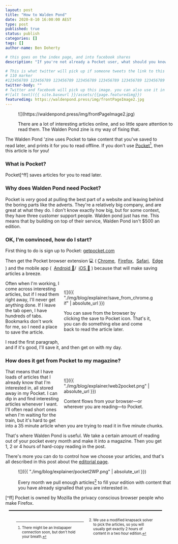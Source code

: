 ```yaml
---
layout: post
title: "How to Walden Pond"
date: 2020-8-10 16:00:00 AEST
type: post
published: true
status: publish
categories: []
tags: []
author-name: Ben Doherty

# this goes on the index page, and into facebook shares
description: "If you're not already a Pocket user, what should you know?"

# This is what twitter will pick up if someone tweets the link to this page
# 110 marker
#123456789 123456789 123456789 123456789 123456789 123456789 123456789 123456789 123456789 123456789 123456789 123456789
twitter-body: ""
# Twitter and facebook will pick up this image. you can also use it in a post with: -
#![alt text]({{ site.baseurl }}/assets/{{page.featuredimg}})
featuredimg: https://waldenpond.press/img/frontPageImage2.jpg
---
```


<style>
    figure.full-width {
        width: 100%;
        max-width: initial;
    }
    figure.half-width {
        width: 20em;
        max-width: 100%;
        float: right;
        margin-left: 1em;
    }
    figure img {
        max-height: initial;
    }
    .footnotes {
        clear: both;
        column-width: 16em;
        font-size: 80%;
        border-top: 2px solid black;
        padding: 2em;
        margin: 1em
    }
    h3{clear: both;}
</style>
<figure class="full-width">
![](https://waldenpond.press/img/frontPageImage2.jpg)

<figcaption>

There are a lot of interesting articles online, and so little spare attention to read them. The Walden Pond zine is my way of fixing that.

</figcaption>
</figure>

The Walden Pond 'zine uses Pocket to take content that you've saved to read later, and prints it for you to read offline. If you don't use [Pocket](https://getpocket.com/)[^ip], then this article is for you!

### What is Pocket?

Pocket[^ff] saves articles for you to read later.

### Why does Walden Pond need Pocket?

Pocket is _very_ good at pulling the best part of a website and leaving behind the boring parts like the adverts. They're a relatively big company, and are great at what they do. I don't know exactly how big, but for some context, they have three customer support people. Walden pond just has me. This means that by building on top of their service, Walden Pond isn't \$500 an edition.

### OK, I'm convinced, how do I start?

First thing to do is sign up to Pocket: [getpocket.com](https://getpocket.com/)

Then get the Pocket browser extension 💻 (
[Chrome](https://getpocket.com/chrome/), 
[Firefox](https://getpocket.com/firefox/), 
[Safari](https://getpocket.com/safari/), 
[Edge](https://getpocket.com/edge)
) and the mobile app ( 
[Android 🤖](https://play.google.com/store/apps/details?id=com.ideashower.readitlater.pro)/ 
[iOS 🍏](https://apps.apple.com/au/app/pocket-save-read-grow/id309601447)
) because that will make saving articles a breeze.

<figure class="half-width">

![]({{ "./img/blog/explainer/save_from_chrome.gif" | absolute_url }})

<figcaption>

You can save from the browser by clicking the save to Pocket icon. That's it, you can do something else and come back to read the article later.

</figcaption>
</figure>

Often when I'm working, I come across interesting articles, but if I read them right away, I'll never get anything done. If I leave the tab open, I have hundreds of tabs. Bookmarks don't work for me, so I need a place to save the article.

I read the first paragraph, and if it's good, I'll save it, and then get on with my day.

### How does it get from Pocket to my magazine?

<figure class="half-width">

![]({{ "./img/blog/explainer/web2pocket.png" | absolute_url }})

<figcaption>

Content flows from your browser&mdash;or wherever you are reading&mdash;to Pocket.

</figcaption>
</figure>

That means that I have loads of articles that I already know that I'm interested in, all stored away in my Pocket. I can dip in and find interesting articles whenever I want. I'll often read short ones when I'm waiting for the train, but it's hard to get into a 35 minute article when you are trying to read it in five minute chunks.

That's where Walden Pond is useful. We take a certain amount of reading out of your pocket every month and make it into a magazine. Then you get 1, 2 or 4 hours of hard-copy reading in the post.

There's more you can do to control how we choose your articles, and that's all described in this post about the [editorial page](https://waldenpond.press/2020/05/26/editorial.html).

<figure class="full-width">

![]({{ "./img/blog/explainer/pocket2WP.png" | absolute_url }})

<figcaption>

Every month we pull enough articles[^ks] to fill your edition with content that you have already signalled that you are interested in.

</figcaption>
</figure>

[^ks]: We use a modified knapsack solver to pick the articles, so you will usually get exactly 2 hours of content in a two hour edition.
[^ip]: There might be an Instapaper connection soon, but don't hold your breath.

[^ff] Pocket is owned by Mozilla the privacy conscious browser people who make Firefox.
